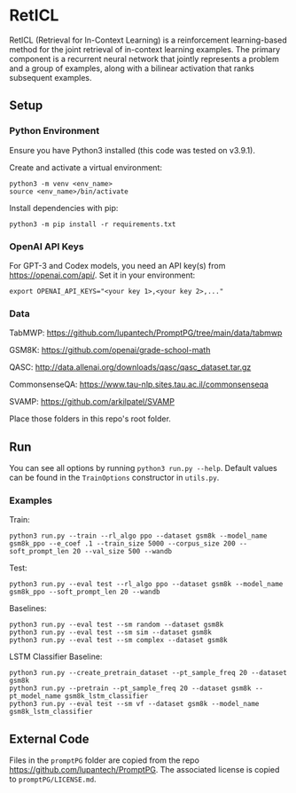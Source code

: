 # RetICL
RetICL (Retrieval for In-Context Learning) is a reinforcement learning-based method for the joint retrieval of in-context learning examples. The primary component is a recurrent neural network that jointly represents a problem and a group of examples, along with a bilinear activation that ranks subsequent examples.

## Setup

### Python Environment
Ensure you have Python3 installed (this code was tested on v3.9.1).

Create and activate a virtual environment:
```
python3 -m venv <env_name>
source <env_name>/bin/activate
```

Install dependencies with pip:
```
python3 -m pip install -r requirements.txt
```

### OpenAI API Keys

For GPT-3 and Codex models, you need an API key(s) from https://openai.com/api/. Set it in your environment:
```
export OPENAI_API_KEYS="<your key 1>,<your key 2>,..."
```

### Data

TabMWP: https://github.com/lupantech/PromptPG/tree/main/data/tabmwp

GSM8K: https://github.com/openai/grade-school-math

QASC: http://data.allenai.org/downloads/qasc/qasc_dataset.tar.gz

CommonsenseQA: https://www.tau-nlp.sites.tau.ac.il/commonsenseqa

SVAMP: https://github.com/arkilpatel/SVAMP

Place those folders in this repo's root folder.

## Run

You can see all options by running `python3 run.py --help`. Default values can be found in the `TrainOptions` constructor in `utils.py`.


### Examples

Train:
```
python3 run.py --train --rl_algo ppo --dataset gsm8k --model_name gsm8k_ppo --e_coef .1 --train_size 5000 --corpus_size 200 --soft_prompt_len 20 --val_size 500 --wandb
```

Test:
```
python3 run.py --eval test --rl_algo ppo --dataset gsm8k --model_name gsm8k_ppo --soft_prompt_len 20 --wandb
```

Baselines:
```
python3 run.py --eval test --sm random --dataset gsm8k
python3 run.py --eval test --sm sim --dataset gsm8k
python3 run.py --eval test --sm complex --dataset gsm8k
```

LSTM Classifier Baseline:
```
python3 run.py --create_pretrain_dataset --pt_sample_freq 20 --dataset gsm8k
python3 run.py --pretrain --pt_sample_freq 20 --dataset gsm8k --pt_model_name gsm8k_lstm_classifier
python3 run.py --eval test --sm vf --dataset gsm8k --model_name gsm8k_lstm_classifier
```

## External Code

Files in the `promptPG` folder are copied from the repo https://github.com/lupantech/PromptPG. The associated license is copied to `promptPG/LICENSE.md`.
